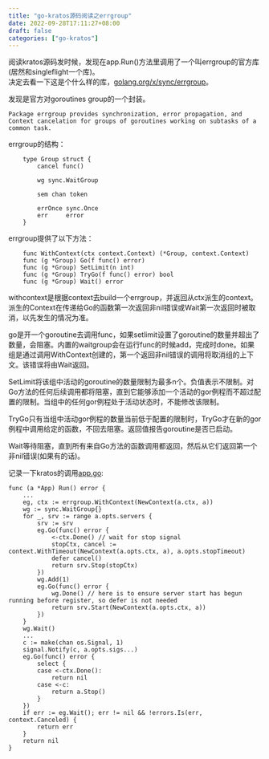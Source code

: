 ```yaml
---
title: "go-kratos源码阅读之errgroup"
date: 2022-09-28T17:11:27+08:00
draft: false
categories: ["go-kratos"]
---
```


阅读kratos源码发时候，发现在app.Run()方法里调用了一个叫errgroup的官方库(居然和singleflight一个库)。      
决定去看一下这是个什么样的库，[golang.org/x/sync/errgroup](https://pkg.go.dev/golang.org/x/sync@v0.0.0-20220923202941-7f9b1623fab7/errgroup)。  

发现是官方对goroutines group的一个封装。  

    Package errgroup provides synchronization, error propagation, and Context cancelation for groups of goroutines working on subtasks of a common task.

errgroup的结构：  

```
    type Group struct {
        cancel func()

        wg sync.WaitGroup

        sem chan token

        errOnce sync.Once
        err     error
    }
```

errgroup提供了以下方法：

```
    func WithContext(ctx context.Context) (*Group, context.Context)
    func (g *Group) Go(f func() error)
    func (g *Group) SetLimit(n int)
    func (g *Group) TryGo(f func() error) bool
    func (g *Group) Wait() error
```

withcontext是根据context去build一个errgroup，并返回从ctx派生的context。派生的Context在传递给Go的函数第一次返回非nil错误或Wait第一次返回时被取消，以先发生的情况为准。  

go是开一个goroutine去调用func，如果setlimit设置了goroutine的数量并超出了数量，会阻塞。内置的waitgroup会在运行func的时候add，完成时done。如果组是通过调用WithContext创建的，第一个返回非nil错误的调用将取消组的上下文。该错误将由Wait返回。  

SetLimit将该组中活动的goroutine的数量限制为最多n个。负值表示不限制。对Go方法的任何后续调用都将阻塞，直到它能够添加一个活动的gor例程而不超过配置的限制。当组中的任何gor例程处于活动状态时，不能修改该限制。  

TryGo只有当组中活动gor例程的数量当前低于配置的限制时，TryGo才在新的gor例程中调用给定的函数，不回去阻塞。返回值报告goroutine是否已启动。  

Wait等待阻塞，直到所有来自Go方法的函数调用都返回，然后从它们返回第一个非nil错误(如果有的话)。

记录一下kratos的调用[app.go](https://github.com/go-kratos/kratos/blob/HEAD/app.go):
```
func (a *App) Run() error {
    ...
    eg, ctx := errgroup.WithContext(NewContext(a.ctx, a))
	wg := sync.WaitGroup{}
	for _, srv := range a.opts.servers {
		srv := srv
		eg.Go(func() error {
			<-ctx.Done() // wait for stop signal
			stopCtx, cancel := context.WithTimeout(NewContext(a.opts.ctx, a), a.opts.stopTimeout)
			defer cancel()
			return srv.Stop(stopCtx)
		})
		wg.Add(1)
		eg.Go(func() error {
			wg.Done() // here is to ensure server start has begun running before register, so defer is not needed
			return srv.Start(NewContext(a.opts.ctx, a))
		})
	}
	wg.Wait()
    ...
	c := make(chan os.Signal, 1)
	signal.Notify(c, a.opts.sigs...)
	eg.Go(func() error {
		select {
		case <-ctx.Done():
			return nil
		case <-c:
			return a.Stop()
		}
	})
	if err := eg.Wait(); err != nil && !errors.Is(err, context.Canceled) {
		return err
	}
    return nil
}
```